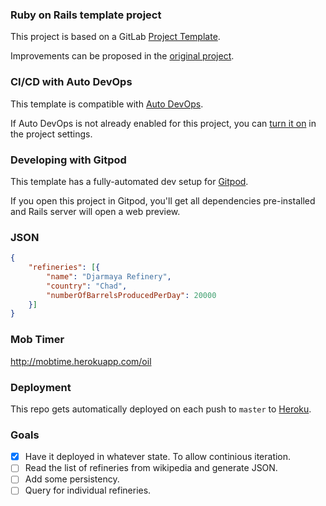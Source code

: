 ### Ruby on Rails template project

This project is based on a GitLab [Project Template](https://docs.gitlab.com/ee/gitlab-basics/create-project.html).

Improvements can be proposed in the [original project](https://gitlab.com/gitlab-org/project-templates/rails).

### CI/CD with Auto DevOps

This template is compatible with [Auto DevOps](https://docs.gitlab.com/ee/topics/autodevops/).

If Auto DevOps is not already enabled for this project, you can [turn it on](https://docs.gitlab.com/ee/topics/autodevops/#enabling-auto-devops) in the project settings.

### Developing with Gitpod

This template has a fully-automated dev setup for [Gitpod](https://docs.gitlab.com/ee/integration/gitpod.html).

If you open this project in Gitpod, you'll get all dependencies pre-installed and Rails server will open a web preview.

### JSON

```JSON
{
    "refineries": [{
        "name": "Djarmaya Refinery",
        "country": "Chad",
        "numberOfBarrelsProducedPerDay": 20000
    }]
}
```

### Mob Timer

http://mobtime.herokuapp.com/oil

### Deployment

This repo gets automatically deployed on each push to `master` to [Heroku](https://refinery-api.herokuapp.com/).

### Goals

- [X] Have it deployed in whatever state. To allow continious iteration.
- [ ] Read the list of refineries from wikipedia and generate JSON.
- [ ] Add some persistency.
- [ ] Query for individual refineries.
